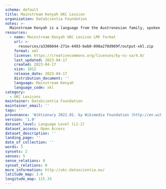 ```yaml
---
schema: default
title: Mainstream Kenyah UKC Lexicon
organization: DataScientia Foundation
notes: >-
  Mainstream Kenyah is a language from the Austronesian family, spoken in Oceania. The UKC Lexicon of Mainstream Kenyah is represented as a lexico-semantic network. It consists of words, word senses, synsets, as well as sense-level and synset-level relationships.
resources:
  - name: Mainstream Kenyah UKC Lexicon LMF format
    url: >-
      resources/a3306044-271e-4493-beb0-090a270d969f/output-xkl.zip
    format: xml
    license: https://creativecommons.org/licenses/by-nc-sa/4.0/
    last_updated: 2023-04-17
    created: 2023-04-17
    size: 1012
    release_date: 2023-04-17
    distribution_document: ''
    language: Mainstream Kenyah
    language_code: xkl
category:
  - UKC Lexicons
maintainer: DataScientia Foundation
maintainer_email: ''
tags: ''
provenance: 'Wiktionary 2022.01. by Wikimedia Foundation (http://en.wiktionary.org); CogNet 2.1 by Khuyagbaatar Batsuren, National University of Mongolia (http://cognet.ukc.disi.unitn.it); Princeton WordNet 2.1 by Princeton University (https://wordnet.princeton.edu)'
version: '1.0'
dataset_level: Language Level (L1-2)
dataset_access: Open Access
dataset_description: ''
landing_page: ''
date_of_collection: ''
words: 5
synsets: 2
senses: 5
sense_relations: 0
synset_relations: 0
more_information: http://ukc.datascientia.eu/
latitude_map: 3.0
longitude_map: 115.33
---
```

